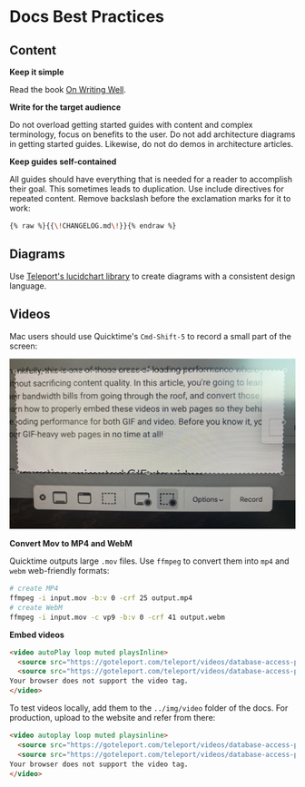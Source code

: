 # Docs Best Practices

## Content

**Keep it simple**

Read the book [On Writing Well](https://www.amazon.com/Writing-Well-Classic-Guide-Nonfiction/dp/0060891548).

**Write for the target audience**

Do not overload getting started guides with content and complex terminology, focus
on benefits to the user. Do not add architecture diagrams in getting started guides.
Likewise, do not do demos in architecture articles.

**Keep guides self-contained**

All guides should have everything that is needed for a reader
to accomplish their goal. This sometimes leads to duplication.
Use include directives for repeated content. Remove backslash before the exclamation marks for it to work:

```bash
{% raw %}{{\!CHANGELOG.md\!}}{% endraw %}
```

## Diagrams

Use [Teleport's lucidchart library](https://app.lucidchart.com/lucidchart/dfcf1f4a-5cf0-4758-8ebb-f6ea86900aba/edit)
to create diagrams with a consistent design language.

## Videos

Mac users should use Quicktime's `Cmd-Shift-5` to record a small part of the screen:

![quicktime](../../img/docs/quicktime.webp)

**Convert Mov to MP4 and WebM**

Quicktime outputs large `.mov` files. Use `ffmpeg` to convert them into `mp4` and `webm`
web-friendly formats:

```bash
# create MP4
ffmpeg -i input.mov -b:v 0 -crf 25 output.mp4
# create WebM
ffmpeg -i input.mov -c vp9 -b:v 0 -crf 41 output.webm
```

**Embed videos**

```html
<video autoPlay loop muted playsInline>
  <source src="https://goteleport.com/teleport/videos/database-access-preview/dbaccessdemo.mp4" type="video/mp4" />
  <source src="https://goteleport.com/teleport/videos/database-access-preview/dbaccessdemo.webm" type="video/webm" />
Your browser does not support the video tag.
</video>
```

To test videos locally, add them to the `../img/video` folder of the docs.
For production, upload to the website and refer from there:

```html
<video autoplay loop muted playsinline>
  <source src="https://goteleport.com/teleport/videos/database-access-preview/dbaccessdemo.mp4" type="video/mp4">
  <source src="https://goteleport.com/teleport/videos/database-access-preview/dbaccessdemo.webm" type="video/webm">
Your browser does not support the video tag.
</video>
```
